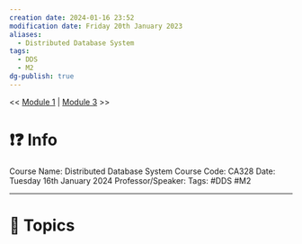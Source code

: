 ```yaml
---
creation date: 2024-01-16 23:52
modification date: Friday 20th January 2023
aliases:
  - Distributed Database System
tags:
  - DDS
  - M2
dg-publish: true
---
```


<< [Module 1](Sem_6/Distributed_Database_System/Notes/Module_1.md.md)  | [Module 3](Sem_6/Distributed_Database_System/Notes/Module_3.md.md) >>

# ❗❓ Info
Course Name: Distributed Database System
Course Code: CA328
Date: Tuesday 16th January 2024
Professor/Speaker: 
Tags: #DDS #M2

---
# 📃 Topics